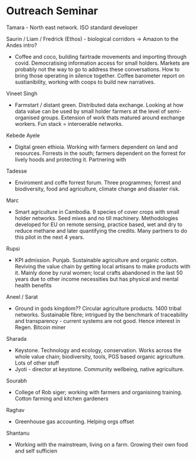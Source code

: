 # Outreach Seminar

Tamara - North east network. ISO standard developer 

Saurin / Liam / Fredrick (Ethos) - biological corridors -> Amazon to the Andes intro?
- Coffee and coco, building fairtrade movements and importing through covid. Democratising information access for small holders. Markets are probably not the way to go to address these conversations. How to bring those operating in silence together. Coffee barometer report on sustianibility, working with coops to build new narratives. 

Vineet Singh
- Farmstart / distant green. Distributed data exchange. Looking at how data value can be used by small holder farmers at the level of semi-organised groups. Extension of work thats matured around exchange workers. Fun stack = interoerable networks. 

Kebede Ayele
- Digital green ethioia. Working with farmers dependent on land and resources. Forrests in the south; farmers dependent on the forrest for lively hoods and protecting it. Partnering with 

Tadesse
- Enviroment and coffe forrest forum. Three programmes; forrest and biodiversity, food and agriculture, climate change and disaster risk. 

Marc
- Smart agriculture in Cambodia. 9 species of cover crops with small holder networks. Seed mixes and no till machinery. Methodologies developed for EU on remote sensing, practice based, wet and dry to reduce methane and later quantifying the credits. Many partners to do this pilot in the next 4 years.

Rupsi
- KPI admission. Punjab. Sustainable agriculture and organic cotton. Reviving the value chain by getting local artisans to make products with it. Mainly done by rural women; local crafts abandoned in the last 50 years due to other income necessities but has physical and mental health benefits 

Aneel / Sarat
- Ground in gods kingdom?? Circular agriculture products. 1400 tribal networks. Sustainable fibre; intrigued by the benchmark of traceability and transparency - current systems are not good. Hence interest in Regen. Bitcoin miner

Sharada
- Keystone. Technology and ecology, conservation. Works across the whole value chain; biodiversity, tools, PGS based organic agriculture. Lots of other stuff
- Jyoti - director at keystone. Community wellbeing, native agriculture. 

Sourabh
- College of Rob siger; working with farmers and organisinng training. Cotton farming and kitchen gardeners 

Raghav
- Greenhouse gas accounting. Helping orgs offset

Shantanu
- Working with the mainstream, living on a farm. Growing their own food and self sufficien